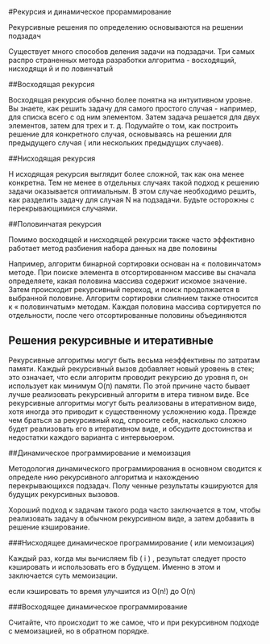 #Рекурсия и динамическое прораммирование

Рекурсивные решения по определению основываются на решении подзадач

Существует много способов деления задачи на подзадачи. Три самых распро­
страненных метода разработки алгоритма - восходящий, нисходящи й и по­
ловинчатый

##Восходящая рекурсия

Восходящая рекурсия обычно более понятна на интуитивном уровне. Вы знаете,
как решить задачу для самого простого случая - например, для списка всего с од­
ним элементом. Затем задача решается для двух элементов, затем для трех и т. д.
Подумайте о том, как построить решение для конкретного случая, основываясь на
решении для предыдущего случая ( или нескольких предыдущих случаев).

##Нисходящая рекурсия 

Н исходящая рекурсия выглядит более сложной, так как она менее конкретна.
Тем не менее в отдельных случаях такой подход к решению задачи оказывается
оптимальным.
В этом случае необходимо решить, как разделить задачу для случая N на подзадачи.
Будьте осторожны с перекрывающимися случаями.

##Половинчатая рекурсия

Помимо восходящей и нисходящей рекурсии также часто эффективно работает
метод разбиения набора данных на две половины

Например, алгоритм бинарной сортировки основан на « половинчатом» методе.
При поиске элемента в отсортированном массиве вы сначала определяете, какая
половина массива содержит искомое значение. Затем происходит рекурсивный
переход, и поиск продолжается в выбранной половине.
Алгоритм сортировки слиянием также относится к « половинчатым» методам.
Каждая половина массива сортируется по отдельности, после чего отсортированные
половины объединяются

## Решения рекурсивные и итеративные

Рекурсивные алгоритмы могут быть весьма неэффективны по затратам памяти.
Каждый рекурсивный вызов добавляет новый уровень в стек; это означает, что
если алгоритм проводит рекурсию до уровня п, он использует как минимум О(п)
памяти.
По этой причине часто бывает лучше реализовать рекурсивный алгоритм в итера­
тивном виде. Все рекурсивные алгоритмы могут быть реализованы в итеративном
виде, хотя иногда это приводит к существенному усложнению кода. Прежде чем
браться за рекурсивный код, спросите себя, насколько сложно будет реализовать
его в итеративном виде, и обсудите достоинства и недостатки каждого варианта
с интервьюером.

##Динамическое программирование и мемоизация

Методология динамического программирования в основном сводится к определе­
нию рекурсивного алгоритма и нахождению перекрывающихся подзадач. Полу­
ченные результаты кэшируются для будущих рекурсивных вызовов.

Хороший подход к задачам такого рода часто заключается
в том, чтобы реализовать задачу в обычном рекурсивном виде, а затем добавить
в решение кэширование.

###Нисходящее динамическое программирование ( или мемоизация)

Каждый раз, когда мы вычисляем fib ( i ) , результат следует
просто кэшировать и использовать его в будущем.
Именно в этом и заключается суть мемоизации.

если кэшировать то время улучшится из O(n!) до O(n)

###Восходящее динамическое программирование

Считайте, что происходит то же самое, что и при
рекурсивном подходе с мемоизацией, но в обратном порядке.










